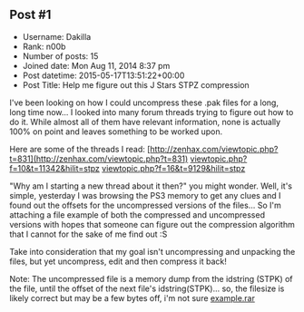 ## Post #1
- Username: Dakilla
- Rank: n00b
- Number of posts: 15
- Joined date: Mon Aug 11, 2014 8:37 pm
- Post datetime: 2015-05-17T13:51:22+00:00
- Post Title: Help me figure out this J Stars STPZ compression

I've been looking on how I could uncompress these .pak files for a long, long time now...
I looked into many forum threads trying to figure out how to do it. While almost all of them have relevant information, none is actually 100% on point and leaves something to be worked upon.

Here are some of the threads I read: 
[http://zenhax.com/viewtopic.php?t=831](http://zenhax.com/viewtopic.php?t=831)
[viewtopic.php?f=10&t=11342&hilit=stpz](http://forum.xentax.com/viewtopic.php?f=10&t=11342&hilit=stpz)
[viewtopic.php?f=16&t=9129&hilit=stpz](http://forum.xentax.com/viewtopic.php?f=16&t=9129&hilit=stpz)

"Why am I starting a new thread about it then?" you might wonder. Well, it's simple, yesterday I was browsing the 
PS3 memory to get any clues and I found out the offsets for the uncompressed versions of the files...
So I'm attaching a file example of both the compressed and uncompressed versions with hopes that someone can figure out the compression algorithm that I cannot for the sake of me find out :S

Take into consideration that my goal isn't uncompressing and unpacking the files, but yet uncompress, edit and then compress it back!

Note: The uncompressed file is a memory dump from the idstring (STPK)  of the file, until the offset of the next file's idstring(STPK)... so, the filesize is likely correct but may be a few bytes off, i'm not sure
[example.rar](https://xentaxbackup.github.io/file/9208_example.rar)
